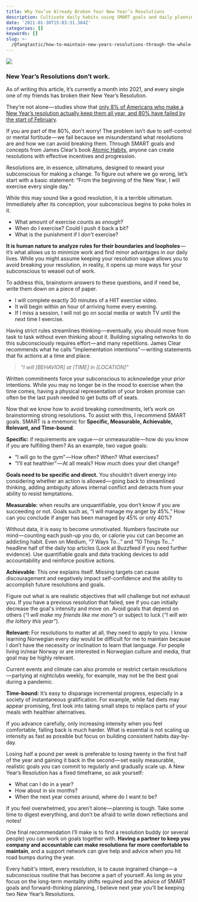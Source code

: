 ```yaml
---
title: Why You’ve Already Broken Your New Year’s Resolutions
description: Cultivate daily habits using SMART goals and daily planning.
date: '2021-01-30T15:03:31.384Z'
categories: []
keywords: []
slug: >-
  /@fangtastic/how-to-maintain-new-years-resolutions-through-the-whole-year-403024ddfaae
---
```


![](C:\Users\kevin\OneDrive\Documents\GitHub\fangstastic-blog\posts\md_1659815002240\img\0__3L4Fgf8FDPXvGm3G.jpg)

### New Year’s Resolutions don’t work.

As of writing this article, it’s currently a month into 2021, and every single one of my friends has broken their New Year’s Resolution.

They’re not alone — studies show that [only 8% of Americans who make a New Year’s resolution actually keep them all year, and 80% have failed by the start of February](https://www.thetimestribune.com/news/local_news/tips-for-making-sure-your-new-years-resolutions-stick/article_8cd14b54-17fd-51a9-ab5a-89859e6e34c4.html#:~:text=Gyms%20all%20across%20the%20country,by%20the%20start%20of%20February.).

If you are part of the 80%, don’t worry! The problem isn’t due to self-control or mental fortitude — we fail because we misunderstand what resolutions are and how we can avoid breaking them. Through SMART goals and concepts from James Clear’s book [Atomic Habits](https://jamesclear.com/atomic-habits), anyone can create resolutions with effective incentives and progression.

Resolutions are, in essence, ultimatums, designed to reward your subconscious for making a change. To figure out where we go wrong, let’s start with a basic statement: “From the beginning of the New Year, I will exercise every single day.”

While this may sound like a good resolution, it is a terrible ultimatum. Immediately after its conception, your subconscious begins to poke holes in it.

*   What amount of exercise counts as _enough_?
*   When do I exercise? Could I push it back a bit?
*   What is the punishment if I _don’t_ exercise?

**It is human nature to analyze rules for their boundaries and loopholes** — it’s what allows us to minimize work and find minor advantages in our daily lives. While you might assume keeping your resolution vague allows you to avoid breaking your resolution, in reality, it opens up more ways for your subconscious to weasel out of work.

To address this, brainstorm answers to these questions, and if need be, write them down on a piece of paper.

*   I will complete exactly 30 minutes of a HIIT exercise video.
*   It will begin within an hour of arriving home every evening.
*   If I miss a session, I will not go on social media or watch TV until the next time I exercise.

Having strict rules streamlines thinking — eventually, you should move from task to task without even thinking about it. Building signaling networks to do this subconsciously requires effort — and many repetitions. James Clear recommends what he calls “implementation intentions” — writing statements that fix actions at a time and place.

> _“I will \[BEHAVIOR\] at \[TIME\] in \[LOCATION\]”_

Written commitments force your subconscious to acknowledge your prior intentions. While you may no longer be in the mood to exercise when the time comes, having a physical representation of your broken promise can often be the last push needed to get butts off of seats.

Now that we know how to avoid breaking commitments, let’s work on brainstorming strong resolutions. To assist with this, I recommend SMART goals. SMART is a mnemonic for **Specific, Measurable, Achievable, Relevant, and Time-bound**.

**Specific:** if requirements are vague — or unmeasurable — how do you know if you are fulfilling them? As an example, two vague goals:

*   “I will go to the gym” — How often? When? What exercises?
*   “I’ll eat healthier” — At all meals? How much does your diet change?

**Goals need to be specific and direct.** You shouldn’t divert energy into considering whether an action is allowed — going back to streamlined thinking, adding ambiguity allows internal conflict and detracts from your ability to resist temptations.

**Measurable:** when results are unquantifiable, you don’t know if you are succeeding or not. Goals such as, “I will manage my anger by 45%.” How can you conclude if anger has been managed by 45% or only 40%?

Without data, it is easy to become unmotivated. Numbers fascinate our mind — counting each push-up you do, or calorie you cut can become an addicting habit. Even on Medium, “7 Ways To…” and “10 Things To…” headline half of the daily top articles (Look at Buzzfeed if you need further evidence). Use quantifiable goals and data tracking devices to add accountability and reinforce positive actions.

**Achievable**: This one explains itself. Missing targets can cause discouragement and negatively impact self-confidence and the ability to accomplish future resolutions and goals.

Figure out what is are realistic objectives that will challenge but not exhaust you. If you have a previous resolution that failed, see if you can initially decrease the goal's intensity and move on. Avoid goals that depend on others (_“I will make my friends like me more”_) or subject to luck (_“I will win the lottery this year”_).

**Relevant:** For resolutions to matter at all, they need to apply to you. I know learning Norwegian every day would be difficult for me to maintain because I don’t have the necessity or inclination to learn that language. For people living in/near Norway or are interested in Norwegian culture and media, that goal may be highly relevant.

Current events and climate can also promote or restrict certain resolutions — partying at nightclubs weekly, for example, may not be the best goal during a pandemic.

**Time-bound:** It’s easy to disparage incremental progress, especially in a society of instantaneous gratification. For example, while fad diets may appear promising, first look into taking small steps to replace parts of your meals with healthier alternatives.

If you advance carefully, only increasing intensity when you feel comfortable, falling back is much harder. What is essential is not scaling up intensity as fast as possible but focus on building consistent habits day-by-day.

Losing half a pound per week is preferable to losing twenty in the first half of the year and gaining it back in the second — set easily measurable, realistic goals you can commit to regularly and gradually scale up. A New Year’s Resolution has a fixed timeframe, so ask yourself:

*   What can I do in a year?
*   How about in six months?
*   When the next year comes around, where do I want to be?

If you feel overwhelmed, you aren’t alone — planning is tough. Take some time to digest everything, and don’t be afraid to write down reflections and notes!

One final recommendation I’ll make is to find a resolution buddy (or several people) you can work on goals together with. **Having a partner to keep you company and accountable can make resolutions far more comfortable to maintain**, and a support network can give help and advice when you hit road bumps during the year.

Every habit's intent, every resolution, is to cause ingrained change — a subconscious routine that has become a part of yourself. As long as you focus on the long-term mentality shifts required and the advice of SMART goals and forward-thinking planning, I believe next year you’ll be keeping two New Year’s Resolutions.